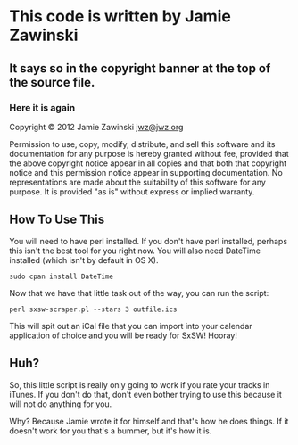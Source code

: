 # This code is written by Jamie Zawinski
## It says so in the copyright banner at the top of the source file.
### Here it is again

Copyright © 2012 Jamie Zawinski <jwz@jwz.org>

Permission to use, copy, modify, distribute, and sell this software and its
documentation for any purpose is hereby granted without fee, provided that
the above copyright notice appear in all copies and that both that
copyright notice and this permission notice appear in supporting
documentation.  No representations are made about the suitability of this
software for any purpose.  It is provided "as is" without express or 
implied warranty.

## How To Use This

You will need to have perl installed.  If you don't have perl installed, perhaps this isn't the best tool for you right now.  You will also need DateTime installed (which isn't by default in OS X).

`sudo cpan install DateTime`

Now that we have that little task out of the way, you can run the script:

`perl sxsw-scraper.pl --stars 3 outfile.ics`

This will spit out an iCal file that you can import into your calendar application of choice and you will be ready for SxSW!  Hooray!

## Huh?

So, this little script is really only going to work if you rate your tracks in iTunes.  If you don't do that, don't even bother trying to use this because it will not do anything for you.

Why?  Because Jamie wrote it for himself and that's how he does things.  If it doesn't work for you that's a bummer, but it's how it is.